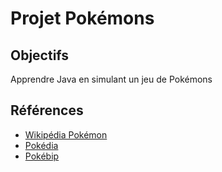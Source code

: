 # Projet Pokémons

## Objectifs
Apprendre Java en simulant un jeu de Pokémons

## Références
- [Wikipédia Pokémon](https://fr.wikipedia.org/wiki/Pok%C3%A9mon)
- [Pokédia](https://www.pokepedia.fr/Portail:Accueil)
- [Pokébip](https://www.pokebip.com/)